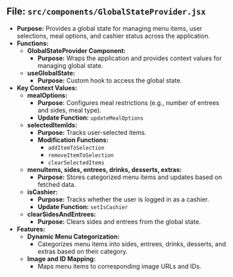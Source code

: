 ## File: `src/components/GlobalStateProvider.jsx`
- **Purpose:** Provides a global state for managing menu items, user selections, meal options, and cashier status across the application.
- **Functions:**
  - **GlobalStateProvider Component:**
    - **Purpose:** Wraps the application and provides context values for managing global state.
  - **useGlobalState:**
    - **Purpose:** Custom hook to access the global state.
- **Key Context Values:**
  - **mealOptions:**
    - **Purpose:** Configures meal restrictions (e.g., number of entrees and sides, meal type).
    - **Update Function:** `updateMealOptions`
  - **selectedItemIds:**
    - **Purpose:** Tracks user-selected items.
    - **Modification Functions:**
      - `addItemToSelection`
      - `removeItemToSelection`
      - `clearSelectedItems`
  - **menuItems, sides, entrees, drinks, desserts, extras:**
    - **Purpose:** Stores categorized menu items and updates based on fetched data.
  - **isCashier:**
    - **Purpose:** Tracks whether the user is logged in as a cashier.
    - **Update Function:** `setIsCashier`
  - **clearSidesAndEntrees:**
    - **Purpose:** Clears sides and entrees from the global state.
- **Features:**
  - **Dynamic Menu Categorization:**
    - Categorizes menu items into sides, entrees, drinks, desserts, and extras based on their category.
  - **Image and ID Mapping:**
    - Maps menu items to corresponding image URLs and IDs.
